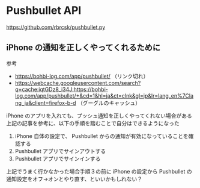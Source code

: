 Pushbullet API
===============

https://github.com/rbrcsk/pushbullet.py


iPhone の通知を正しくやってくれるために
-----------------------------

参考

- https://bohbi-log.com/app/pushbullet/ （リンク切れ）
- https://webcache.googleusercontent.com/search?q=cache:iqtGDz8_i34J:https://bohbi-log.com/app/pushbullet/+&cd=1&hl=ja&ct=clnk&gl=jp&lr=lang_en%7Clang_ja&client=firefox-b-d （グーグルのキャッシュ）


iPhone のアプリを入れても、プッシュ通知を正しくやってくれない場合がある
上記の記事を参考に、以下の手順を踏むことで自分はできるようになった

1. iPhone 自体の設定で、 Pushbullet からの通知が有効になっていることを確認する
2. Pushbullet アプリでサインアウトする
3. Pushbullet アプリでサインインする

上記でうまく行かなかった場合手順３の前に iPhone の設定から Pushbullet の通知設定をオフ→オンとやり直す、といいかもしれない？

